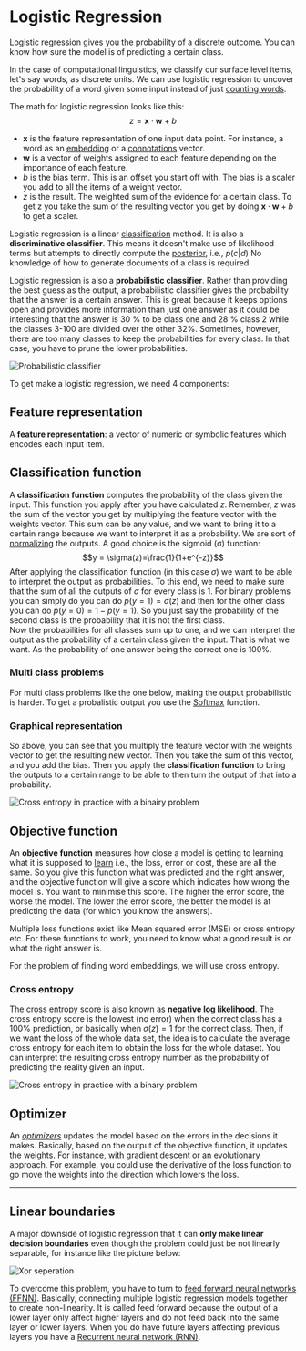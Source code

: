 # Logistic Regression 

Logistic regression gives you the probability of a discrete outcome. You can know how sure the model is of predicting a certain class. 

In the case of computational linguistics, we classify our surface level items, let's say words, as discrete units. We can use logistic regression to uncover the probability of a word given some input instead of just [counting words](../Semantic-Similarity/Co-occurrence.md). 

The math for logistic regression looks like this: $$z = \mathbf{x} \cdot \mathbf{w} + b$$
- $\mathbf{x}$ is the feature representation of one input data point. For instance, a word as an [embedding](Embeddings.md) or a [connotations](Connotations.md) vector.
- $\mathbf{w}$ is a vector of weights assigned to each feature depending on the importance of each feature.
- $b$ is the bias term. This is an offset you start off with. The bias is a scaler you add to all the items of a weight vector. 
- $z$ is the result. The weighted sum of the evidence for a certain class. To get z you take the sum of the resulting vector you get by doing $\mathbf{x} \cdot \mathbf{w} + b$ to get a scaler. 

Logistic regression is a linear [classification](../Classification.md) method. It is also a **discriminative classifier**. This means it doesn't make use of likelihood terms but attempts to directly compute the [posterior](../Classification/Native%20baiyes/Bayes%20rule.md), i.e., $p(c|d)$ No knowledge of how to generate documents of a class is required. 

Logistic regression is also a **probabilistic classifier**. Rather than providing the best guess as the output, a probabilistic classifier gives the probability that the answer is a certain answer. This is great because it keeps options open and provides more information than just one answer as it could be interesting that the answer is 30 % to be class one and 28 % class 2 while the classes 3-100 are divided over the other 32%. Sometimes, however, there are too many classes to keep the probabilities for every class. In that case, you have to prune the lower probabilities. 

![Probabilistic classifier](../images/Pasted%20image%2020220603190300.png)

To get make a logistic regression, we need 4 components: 

## Feature representation 
A **feature representation**: a vector of numeric or symbolic features which encodes each input item. 

## Classification function 
A **classification function** computes the probability of the class given the input. This function you apply after you have calculated $z$. Remember, $z$ was the sum of the vector you get by multiplying the feature vector with the weights vector. This sum can be any value, and we want to bring it to a certain range because we want to interpret it as a probability. We are sort of [normalizing](../Data/Normalization.md) the outputs. A good choice is the sigmoid (σ) function: $$y = \sigma(z)=\frac{1}{1+e^{-z}}$$
After applying the classification function (in this case $\sigma$) we want to be able to interpret the output as probabilities. To this end, we need to make sure that the sum of all the outputs of $\sigma$ for every class is 1. For binary problems you can simply do you can do $p(y=1) = \sigma(z)$ and then for the other class you can do $p(y=0) = 1 - p(y=1)$. So you just say the probability of the second class is the probability that it is not the first class.  
Now the probabilities for all classes sum up to one, and we can interpret the output as the probability of a certain class given the input. That is what we want. As the probability of one answer being the correct one is 100%.

### Multi class problems 
For multi class problems like the one below, making the output probabilistic is harder. To get a probalistic output you use the [Softmax](Softmax.md) function. 

### Graphical representation
So above, you can see that you multiply the feature vector with the weights vector to get the resulting new vector. Then you take the sum of this vector, and you add the bias. Then you apply the **classification function** to bring the outputs to a certain range to be able to then turn the output of that into a probability.

![Cross entropy in practice with a binairy problem](../images/Pasted%20image%2020220603192054.png)

## Objective function
An **objective function** measures how close a model is getting to learning what it is supposed to [learn](Learning.md) i.e., the loss, error or cost, these are all the same. So you give this function what was predicted and the right answer, and the objective function will give a score which indicates how wrong the model is. You want to minimise this score. The higher the error score, the worse the model. The lower the error score, the better the model is at predicting the data (for which you know the answers).  

Multiple loss functions exist like Mean squared error (MSE) or cross entropy etc. For these functions to work, you need to know what a good result is or what the right answer is. 

For the problem of finding word embeddings, we will use cross entropy. 

### Cross entropy 
The cross entropy score is also known as **negative log likelihood**.  The cross entropy score is the lowest (no error) when the correct class has a 100\% prediction, or basically when $\sigma(z) = 1$ for the correct class. Then, if we want the loss of the whole data set, the idea is to calculate the average cross entropy for each item to obtain the loss for the whole dataset. You can interpret the resulting cross entropy number as the probability of predicting the reality given an input. 

![Cross entropy in practice with a binary problem](../images/Pasted%20image%2020220603184638.png)

## Optimizer 
An *[optimizers](Optimizers.md)* updates the model based on the errors in the decisions it makes. Basically, based on the output of the objective function, it updates the weights. For instance, with gradient descent or an evolutionary approach. For example, you could use the derivative of the loss function to go move the weights into the direction which lowers the loss. 

-----

## Linear boundaries

A major downside of logistic regression that it can **only make linear decision boundaries** even though the problem could just be not linearly separable, for instance like the picture below: 

![Xor seperation](../images/Pasted%20image%2020220603200910.png)

To overcome this problem, you have to turn to [feed forward neural networks (FFNN)](../Prediction/Feed%20forward%20neural%20networks%20(FFNN).md). Basically, connecting multiple logistic regression models together to create non-linearity. It is called feed forward because the output of a lower layer only affect higher layers and do not feed back into the same layer or lower layers. When you do have future layers affecting previous layers you have a [Recurrent neural network (RNN)](../Prediction/Recurrent%20neural%20network%20(RNN).md).
